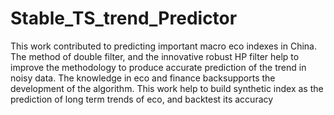 # Stable_TS_trend_Predictor
This work contributed to predicting important macro eco indexes in China. The method of double filter, and the innovative robust HP filter help to improve the methodology to produce accurate prediction of the trend in noisy data. The knowledge in eco and finance backsupports the development of the algorithm. This work help to build synthetic index as the prediction of long term trends of eco, and backtest its accuracy
